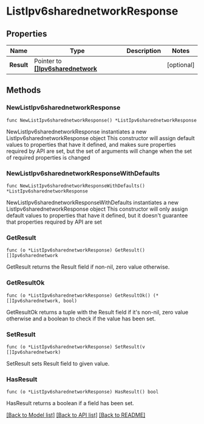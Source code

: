 # ListIpv6sharednetworkResponse

## Properties

Name | Type | Description | Notes
------------ | ------------- | ------------- | -------------
**Result** | Pointer to [**[]Ipv6sharednetwork**](Ipv6sharednetwork.md) |  | [optional] 

## Methods

### NewListIpv6sharednetworkResponse

`func NewListIpv6sharednetworkResponse() *ListIpv6sharednetworkResponse`

NewListIpv6sharednetworkResponse instantiates a new ListIpv6sharednetworkResponse object
This constructor will assign default values to properties that have it defined,
and makes sure properties required by API are set, but the set of arguments
will change when the set of required properties is changed

### NewListIpv6sharednetworkResponseWithDefaults

`func NewListIpv6sharednetworkResponseWithDefaults() *ListIpv6sharednetworkResponse`

NewListIpv6sharednetworkResponseWithDefaults instantiates a new ListIpv6sharednetworkResponse object
This constructor will only assign default values to properties that have it defined,
but it doesn't guarantee that properties required by API are set

### GetResult

`func (o *ListIpv6sharednetworkResponse) GetResult() []Ipv6sharednetwork`

GetResult returns the Result field if non-nil, zero value otherwise.

### GetResultOk

`func (o *ListIpv6sharednetworkResponse) GetResultOk() (*[]Ipv6sharednetwork, bool)`

GetResultOk returns a tuple with the Result field if it's non-nil, zero value otherwise
and a boolean to check if the value has been set.

### SetResult

`func (o *ListIpv6sharednetworkResponse) SetResult(v []Ipv6sharednetwork)`

SetResult sets Result field to given value.

### HasResult

`func (o *ListIpv6sharednetworkResponse) HasResult() bool`

HasResult returns a boolean if a field has been set.


[[Back to Model list]](../README.md#documentation-for-models) [[Back to API list]](../README.md#documentation-for-api-endpoints) [[Back to README]](../README.md)


